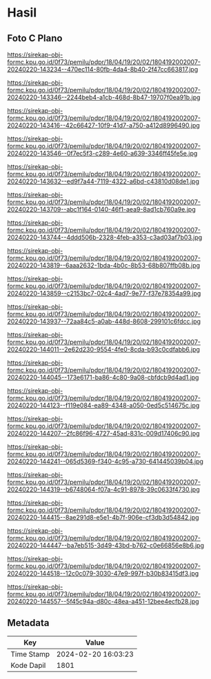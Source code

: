 # Hasil

## Foto C Plano

https://sirekap-obj-formc.kpu.go.id/0f73/pemilu/pdpr/18/04/19/20/02/1804192002007-20240220-143234--470ec114-80fb-4da4-8b40-2f47cc663817.jpg

https://sirekap-obj-formc.kpu.go.id/0f73/pemilu/pdpr/18/04/19/20/02/1804192002007-20240220-143346--2244beb4-a1cb-468d-8b47-19707f0ea91b.jpg

https://sirekap-obj-formc.kpu.go.id/0f73/pemilu/pdpr/18/04/19/20/02/1804192002007-20240220-143416--42c66427-10f9-41d7-a750-a412d8996490.jpg

https://sirekap-obj-formc.kpu.go.id/0f73/pemilu/pdpr/18/04/19/20/02/1804192002007-20240220-143546--0f7ec5f3-c289-4e60-a639-3346ff45fe5e.jpg

https://sirekap-obj-formc.kpu.go.id/0f73/pemilu/pdpr/18/04/19/20/02/1804192002007-20240220-143632--ed9f7a44-7119-4322-a6bd-c43810d08de1.jpg

https://sirekap-obj-formc.kpu.go.id/0f73/pemilu/pdpr/18/04/19/20/02/1804192002007-20240220-143709--abc1f164-0140-46f1-aea9-8ad1cb760a9e.jpg

https://sirekap-obj-formc.kpu.go.id/0f73/pemilu/pdpr/18/04/19/20/02/1804192002007-20240220-143744--4ddd506b-2328-4feb-a353-c3ad03af7b03.jpg

https://sirekap-obj-formc.kpu.go.id/0f73/pemilu/pdpr/18/04/19/20/02/1804192002007-20240220-143819--6aaa2632-1bda-4b0c-8b53-68b807ffb08b.jpg

https://sirekap-obj-formc.kpu.go.id/0f73/pemilu/pdpr/18/04/19/20/02/1804192002007-20240220-143859--c2153bc7-02c4-4ad7-9e77-f37e78354a99.jpg

https://sirekap-obj-formc.kpu.go.id/0f73/pemilu/pdpr/18/04/19/20/02/1804192002007-20240220-143937--72aa84c5-a0ab-448d-8608-299101c6fdcc.jpg

https://sirekap-obj-formc.kpu.go.id/0f73/pemilu/pdpr/18/04/19/20/02/1804192002007-20240220-144011--2e62d230-9554-4fe0-8cda-b93c0cdfabb6.jpg

https://sirekap-obj-formc.kpu.go.id/0f73/pemilu/pdpr/18/04/19/20/02/1804192002007-20240220-144045--173e6171-ba86-4c80-9a08-cbfdcb9d4ad1.jpg

https://sirekap-obj-formc.kpu.go.id/0f73/pemilu/pdpr/18/04/19/20/02/1804192002007-20240220-144123--f119e084-ea89-4348-a050-0ed5c514675c.jpg

https://sirekap-obj-formc.kpu.go.id/0f73/pemilu/pdpr/18/04/19/20/02/1804192002007-20240220-144207--2fc86f96-4727-45ad-831c-009d17406c90.jpg

https://sirekap-obj-formc.kpu.go.id/0f73/pemilu/pdpr/18/04/19/20/02/1804192002007-20240220-144241--065d5369-f340-4c95-a730-641445039b04.jpg

https://sirekap-obj-formc.kpu.go.id/0f73/pemilu/pdpr/18/04/19/20/02/1804192002007-20240220-144319--b6748064-f07a-4c91-8978-39c0633f4730.jpg

https://sirekap-obj-formc.kpu.go.id/0f73/pemilu/pdpr/18/04/19/20/02/1804192002007-20240220-144415--8ae291d8-e5e1-4b7f-906e-cf3db3d54842.jpg

https://sirekap-obj-formc.kpu.go.id/0f73/pemilu/pdpr/18/04/19/20/02/1804192002007-20240220-144447--ba7eb515-3d49-43bd-b762-c0e66856e8b6.jpg

https://sirekap-obj-formc.kpu.go.id/0f73/pemilu/pdpr/18/04/19/20/02/1804192002007-20240220-144518--12c0c079-3030-47e9-997f-b30b83415df3.jpg

https://sirekap-obj-formc.kpu.go.id/0f73/pemilu/pdpr/18/04/19/20/02/1804192002007-20240220-144557--5f45c94a-d80c-48ea-a451-12bee4ecfb28.jpg


## Metadata

| Key        | Value               |
| ---------- | ------------------- |
| Time Stamp | 2024-02-20 16:03:23 |
| Kode Dapil | 1801                |



